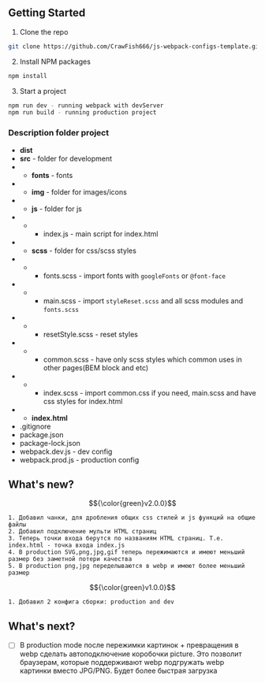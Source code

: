 ## Getting Started
1. Clone the repo
```sh
git clone https://github.com/CrawFish666/js-webpack-configs-template.git
```
2. Install NPM packages
```sh
npm install
```
3.  Start a project
```sh
npm run dev - running webpack with devServer
npm run build - running production project
```
### Description folder project

* **dist**
* **src** - folder for development
* * **fonts** - fonts
* * **img** - folder for images/icons
* *    **js** - folder for js
* * * index.js - main script for index.html
* * **scss** - folder for css/scss styles
* * * fonts.scss - import fonts with `googleFonts` or `@font-face`
* * * main.scss - import `styleReset.scss` and all scss modules and `fonts.scss`
* * * resetStyle.scss - reset styles
* * * common.scss - have only scss styles which common uses in other pages(BEM block and etc)
* * * index.scss - import common.css if you need, main.scss and have css styles for index.html
* * **index.html**
* .gitignore
* package.json
* package-lock.json
* webpack.dev.js - dev config
* webpack.prod.js - production config
## What's new?
$${\color{green}v2.0.0}$$
```
1. Добавил чанки, для дробления общих css стилей и js функций на общие файлы
2. Добавил подключение мульти HTML страниц
3. Теперь точки входа берутся по названиям HTML страниц. Т.е. index.html - точка входа index.js
4. В production SVG,png,jpg,gif теперь пережимаются и имеют меньший размер без заметной потери качества
5. В production png,jpg переделываются в webp и имеют более меньший размер
```
$${\color{green}v1.0.0}$$
```
1. Добавил 2 конфига сборки: production and dev
```
## What's next?
- [ ] В production mode после пережимки картинок + превращения в webp сделать автоподключение коробочки picture. Это позволит браузерам, которые поддерживают webp подгружать webp картинки вместо JPG/PNG. Будет более быстрая загрузка
